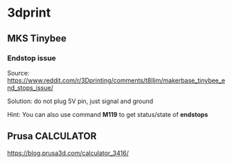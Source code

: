 # 3dprint

## MKS Tinybee

### Endstop issue

Source: https://www.reddit.com/r/3Dprinting/comments/t8lljm/makerbase_tinybee_end_stops_issue/

Solution: do not plug 5V pin, just signal and ground

Hint: You can also use command **M119** to get status/state of **endstops**


## Prusa CALCULATOR

https://blog.prusa3d.com/calculator_3416/
